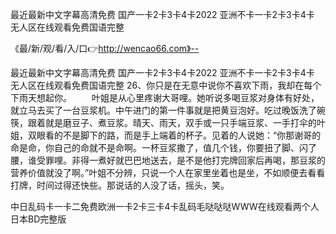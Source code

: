 最近最新中文字幕高清免费
国产一卡2卡3卡4卡2022
亚洲不卡一卡2卡3卡4卡
无人区在线观看免费国语完整


《最/新/观/看/入/口👉http://wencao66.com》--

最近最新中文字幕高清免费
国产一卡2卡3卡4卡2022
亚洲不卡一卡2卡3卡4卡
无人区在线观看免费国语完整
	26、你只是在无意中说你不喜欢下雨，我却在每个下雨天想起你。
　　叶姐是从心里疼谢大哥哩。她听说多喝豆浆对身体有好处，就立马去买了一台豆浆机。中午进门的第一件事就是把黄豆泡好。吃过晚饭洗了碗筷，跟着就是磨豆子、煮豆浆。晴天、雨天，双手或一只手端豆浆、一手打伞的叶姐，双眼看的不是脚下的路，而是手上端着的杯子。见着的人说她：“你那谢哥的命是命，你自己的命就不是命啊。一杯豆浆撒了，值几个钱，你要扭了脚、闪了腰，谁受罪哩。非得一煮好就巴巴地送去，是不是他打完牌回家后再喝，那豆浆的营养价值就没了啊。”叶姐不分辨，只说一个人在家里坐着也是坐，不如顺便去看看打牌，时间过得还快些。那说话的人没了话，摇头，笑。





中日乱码卡一卡二免费欧洲一卡2卡三卡4卡乱码毛哒哒哒WWW在线观看两个人日本BD完整版
